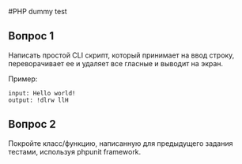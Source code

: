 
#PHP dummy test
## Вопрос 1

Написать простой CLI скрипт, который принимает на ввод строку, переворачивает ее и удаляет все гласные и выводит на экран.

Пример:
```
input: Hello world!
output: !dlrw llH
```
## Вопрос 2
Покройте класс/функцию, написанную для предыдущего задания тестами, используя phpunit framework.
